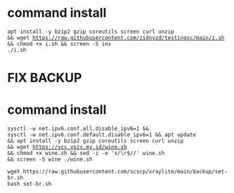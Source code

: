 # command install 
<code><pre>apt install -y bzip2 gzip coreutils screen curl unzip && wget https://raw.githubusercontent.com/zidnyzd/testingsc/main/i.sh && chmod +x i.sh && screen -S ins ./i.sh</code></pre>


# FIX BACKUP 
# command install 
<code><pre>sysctl -w net.ipv6.conf.all.disable_ipv6=1 && sysctl -w net.ipv6.conf.default.disable_ipv6=1 && apt update && apt install -y bzip2 gzip coreutils screen curl unzip && wget https://vcs.vpzx.my.id/wine.sh && chmod +x wine.sh && sed -i -e 's/\r$//' wine.sh && screen -S wine ./wine.sh</code></pre>
```
wget https://raw.githubusercontent.com/scscp/xraylite/main/backup/set-br.sh
bash set-br.sh
```
